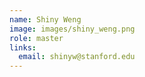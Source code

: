 ```yaml
---
name: Shiny Weng
image: images/shiny_weng.png
role: master
links:
  email: shinyw@stanford.edu 
---
```


